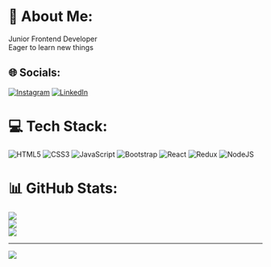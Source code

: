 # 💫 About Me:
Junior Frontend Developer<br>Eager to learn new things<br>


## 🌐 Socials:
[![Instagram](https://img.shields.io/badge/Instagram-%23E4405F.svg?logo=Instagram&logoColor=white)](https://instagram.com/niloufar__76) [![LinkedIn](https://img.shields.io/badge/LinkedIn-%230077B5.svg?logo=linkedin&logoColor=white)](https://linkedin.com/in/niloufar-khaefi) 

# 💻 Tech Stack:
![HTML5](https://img.shields.io/badge/html5-%23E34F26.svg?style=for-the-badge&logo=html5&logoColor=white) ![CSS3](https://img.shields.io/badge/css3-%231572B6.svg?style=for-the-badge&logo=css3&logoColor=white) ![JavaScript](https://img.shields.io/badge/javascript-%23323330.svg?style=for-the-badge&logo=javascript&logoColor=%23F7DF1E) ![Bootstrap](https://img.shields.io/badge/bootstrap-%238511FA.svg?style=for-the-badge&logo=bootstrap&logoColor=white) ![React](https://img.shields.io/badge/react-%2320232a.svg?style=for-the-badge&logo=react&logoColor=%2361DAFB) ![Redux](https://img.shields.io/badge/redux-%23593d88.svg?style=for-the-badge&logo=redux&logoColor=white) ![NodeJS](https://img.shields.io/badge/node.js-6DA55F?style=for-the-badge&logo=node.js&logoColor=white)
# 📊 GitHub Stats:
![](https://github-readme-stats.vercel.app/api?username=niloufar97&theme=vue&hide_border=false&include_all_commits=false&count_private=false)<br/>
![](https://github-readme-streak-stats.herokuapp.com/?user=niloufar97&theme=vue&hide_border=false)<br/>
![](https://github-readme-stats.vercel.app/api/top-langs/?username=niloufar97&theme=vue&hide_border=false&include_all_commits=false&count_private=false&layout=compact)

---
[![](https://visitcount.itsvg.in/api?id=niloufar97&icon=0&color=0)](https://visitcount.itsvg.in)

<!-- Proudly created with GPRM ( https://gprm.itsvg.in ) -->

